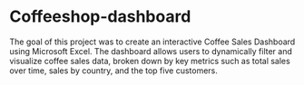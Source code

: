 # Coffeeshop-dashboard
 The goal of this project was to create an interactive Coffee Sales Dashboard using Microsoft Excel. The dashboard allows users to dynamically filter and visualize coffee sales data, broken down by key metrics such as total sales over time, sales by country, and the top five customers. 
